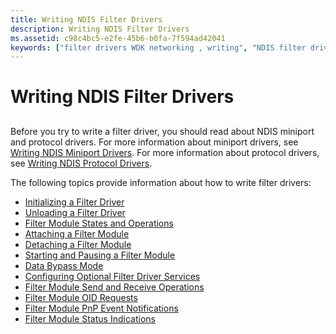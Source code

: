 ```yaml
---
title: Writing NDIS Filter Drivers
description: Writing NDIS Filter Drivers
ms.assetid: c98c4bc5-e2fe-45b6-b0fa-7f594ad42041
keywords: ["filter drivers WDK networking , writing", "NDIS filter drivers WDK , writing", "writing NDIS filter drivers WDK networking"]
---
```


# Writing NDIS Filter Drivers


## <a href="" id="ddk-writing-ndis-filter-drivers-ng"></a>


Before you try to write a filter driver, you should read about NDIS miniport and protocol drivers. For more information about miniport drivers, see [Writing NDIS Miniport Drivers](writing-ndis-miniport-drivers.md). For more information about protocol drivers, see [Writing NDIS Protocol Drivers](writing-ndis-protocol-drivers.md).

The following topics provide information about how to write filter drivers:

-   [Initializing a Filter Driver](initializing-a-filter-driver.md)
-   [Unloading a Filter Driver](unloading-a-filter-driver.md)
-   [Filter Module States and Operations](filter-module-states-and-operations.md)
-   [Attaching a Filter Module](attaching-a-filter-module.md)
-   [Detaching a Filter Module](detaching-a-filter-module.md)
-   [Starting and Pausing a Filter Module](starting-and-pausing-a-filter-module.md)
-   [Data Bypass Mode](data-bypass-mode.md)
-   [Configuring Optional Filter Driver Services](configuring-optional-filter-driver-services.md)
-   [Filter Module Send and Receive Operations](filter-module-send-and-receive-operations.md)
-   [Filter Module OID Requests](filter-module-oid-requests.md)
-   [Filter Module PnP Event Notifications](filter-module-pnp-event-notifications.md)
-   [Filter Module Status Indications](filter-module-status-indications.md)

 

 





